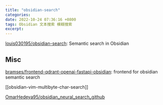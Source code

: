 ```yaml
---
title: "obsidian-search"
categories: 
date: 2022-10-24 07:36:16 +0800
tags: Obsidian 文本搜索 模糊搜索
excerpt: 
---
```



[louis030195/obsidian-search](https://github.com/louis030195/obsidian-search): Semantic search in Obsidian





## Misc

[bramses/frontend-qdrant-openai-fastapi-obsidian](https://github.com/bramses/frontend-qdrant-openai-fastapi-obsidian): frontend for obsidian semantic search

[[obsidian-vim-multibyte-char-search]]

[OmarHedeya95/obsidian_neural_search_github](https://github.com/OmarHedeya95/obsidian_neural_search_github)

